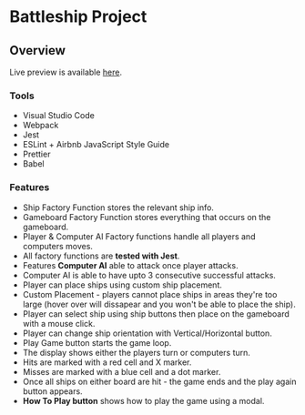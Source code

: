 # Battleship Project

## Overview

Live preview is available <a href="https://ravip14.github.io/battleship/">here</a>.

### Tools

- Visual Studio Code
- Webpack
- Jest
- ESLint + Airbnb JavaScript Style Guide
- Prettier
- Babel

### Features

- Ship Factory Function stores the relevant ship info.
- Gameboard Factory Function stores everything that occurs on the gameboard.
- Player & Computer AI Factory functions handle all players and computers moves.
- All factory functions are **tested with Jest**.
- Features **Computer AI** able to attack once player attacks.
- Computer AI is able to have upto 3 consecutive successful attacks.
- Player can place ships using custom ship placement.
- Custom Placement - players cannot place ships in areas they're too large (hover over will dissapear and you won't be able to place the ship).
- Player can select ship using ship buttons then place on the gameboard with a mouse click.
- Player can change ship orientation with Vertical/Horizontal button.
- Play Game button starts the game loop.
- The display shows either the players turn or computers turn.
- Hits are marked with a red cell and X marker.
- Misses are marked with a blue cell and a dot marker.
- Once all ships on either board are hit - the game ends and the play again button appears.
- **How To Play button** shows how to play the game using a modal.
